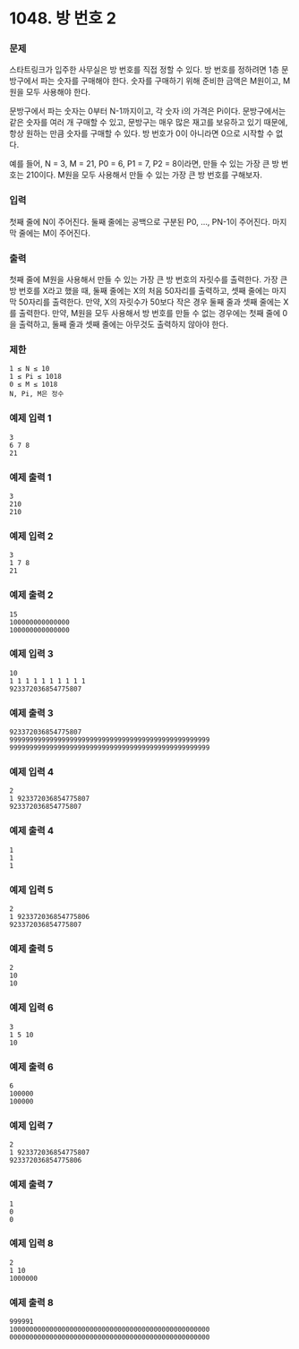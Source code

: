 # 1048. 방 번호 2

### 문제
스타트링크가 입주한 사무실은 방 번호를 직접 정할 수 있다. 방 번호를 정하려면 1층 문방구에서 파는 숫자를 구매해야 한다. 숫자를 구매하기 위해 준비한 금액은 M원이고, M원을 모두 사용해야 한다.

문방구에서 파는 숫자는 0부터 N-1까지이고, 각 숫자 i의 가격은 Pi이다. 문방구에서는 같은 숫자를 여러 개 구매할 수 있고, 문방구는 매우 많은 재고를 보유하고 있기 때문에, 항상 원하는 만큼 숫자를 구매할 수 있다. 방 번호가 0이 아니라면 0으로 시작할 수 없다.

예를 들어, N = 3, M = 21, P0 = 6, P1 = 7, P2 = 8이라면, 만들 수 있는 가장 큰 방 번호는 210이다. M원을 모두 사용해서 만들 수 있는 가장 큰 방 번호를 구해보자.

### 입력
첫째 줄에 N이 주어진다. 둘째 줄에는 공백으로 구분된 P0, ..., PN-1이 주어진다. 마지막 줄에는 M이 주어진다.

### 출력
첫째 줄에 M원을 사용해서 만들 수 있는 가장 큰 방 번호의 자릿수를 출력한다. 가장 큰 방 번호를 X라고 했을 때, 둘째 줄에는 X의 처음 50자리를 출력하고, 셋째 줄에는 마지막 50자리를 출력한다. 만약, X의 자릿수가 50보다 작은 경우 둘째 줄과 셋째 줄에는 X를 출력한다. 만약, M원을 모두 사용해서 방 번호를 만들 수 없는 경우에는 첫째 줄에 0을 출력하고, 둘째 줄과 셋째 줄에는 아무것도 출력하지 않아야 한다.

### 제한
```
1 ≤ N ≤ 10
1 ≤ Pi ≤ 1018
0 ≤ M ≤ 1018
N, Pi, M은 정수
```
### 예제 입력 1 
```
3
6 7 8
21
```
### 예제 출력 1 
```
3
210
210
```
### 예제 입력 2 
```
3
1 7 8
21
```
### 예제 출력 2 
```
15
100000000000000
100000000000000
```
### 예제 입력 3 
```
10
1 1 1 1 1 1 1 1 1 1
923372036854775807
```
### 예제 출력 3 
```
923372036854775807
99999999999999999999999999999999999999999999999999
99999999999999999999999999999999999999999999999999
```
### 예제 입력 4 
```
2
1 923372036854775807
923372036854775807
```
### 예제 출력 4 
```
1
1
1
```
### 예제 입력 5 
```
2
1 923372036854775806
923372036854775807
```
### 예제 출력 5 
```
2
10
10
```
### 예제 입력 6 
```
3
1 5 10
10
```
### 예제 출력 6
```
6
100000
100000
```
### 예제 입력 7 
```
2
1 923372036854775807
923372036854775806
```
### 예제 출력 7 
```
1
0
0
```
### 예제 입력 8 
```
2
1 10
1000000
```
### 예제 출력 8 
```
999991
10000000000000000000000000000000000000000000000000
00000000000000000000000000000000000000000000000000
```
